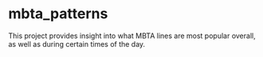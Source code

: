 # mbta_patterns

This project provides insight into what MBTA lines are most popular overall, as well as during certain times of the day.
